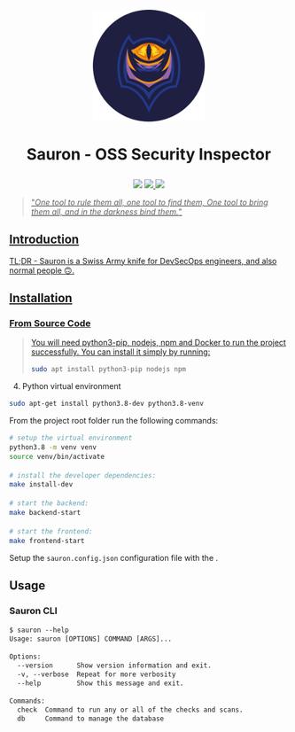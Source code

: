 <p align='center'>
<img width="40%" src='./docs/images/logo.png'>
</p>

<h1>
<p align='center'>
Sauron - OSS Security Inspector
</p>
</h1>

<p align='center'>
<img src="https://github.com/amal-thundiyil/sauron/actions/workflows/actions.yml/badge.svg">
<a href="https://github.com/amal-thundiyil/sauron/blob/main/LICENSE"><img src="https://img.shields.io/badge/License-MIT-green.svg">
<img src="https://visitor-badge.laobi.icu/badge?page_id=amal-thundiyil.sauron">
</p>

> "_One tool to rule them all, one tool to find them, One tool to bring them all, and in the darkness bind them._"

## Introduction

TL;DR - Sauron is a Swiss Army knife for DevSecOps engineers, and also normal people 🙃.

## Installation

### From Source Code

> You will need python3-pip, nodejs, npm and Docker to run the project successfully. You can install it simply by running:
>
> ```sh
> sudo apt install python3-pip nodejs npm
> ```


4. Python virtual environment
```sh
sudo apt-get install python3.8-dev python3.8-venv
```

From the project root folder run the following commands:


```sh
# setup the virtual environment
python3.8 -m venv venv
source venv/bin/activate

# install the developer dependencies:
make install-dev

# start the backend:
make backend-start

# start the frontend:
make frontend-start
```

Setup the `sauron.config.json` configuration file with the .

## Usage

### Sauron CLI

```console
$ sauron --help
Usage: sauron [OPTIONS] COMMAND [ARGS]...

Options:
  --version      Show version information and exit.
  -v, --verbose  Repeat for more verbosity
  --help         Show this message and exit.

Commands:
  check  Command to run any or all of the checks and scans.
  db     Command to manage the database
```
